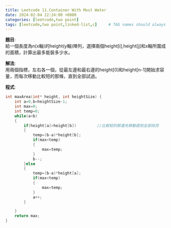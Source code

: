 ```yaml
---
title: Leetcode 11.Container With Most Water
date: 2024-02-04 22:24:00 +0800 
categories: [leetcode,two point]
tags: [leetcode,two point,linked-list,c]     # TAG names should always be lowercase
---
```

**題目**:  
給一個長度為n(x軸)的height(y軸)陣列，選擇兩個height[i],height[j]和x軸所圍成的面積，計算出最多能裝多少水。

**解法**:  
用兩個指標，左右各一個，從最左邊和最右邊的height[0]和height[n-1]開始求容量，而每次移動比較短的那條，直到全部試過。

**程式**:  
```c
int maxArea(int* height, int heightSize) {
    int a=0,b=heightSize-1;
    int max=0;
    int temp=0;
    while(a<b)
    {
        if(height[a]>height[b])			//比較短的那邊先移動直到全部找完
        {
            temp=(b-a)*height[b];
            if(max<temp)
            {
                max=temp;
            }
            b--;
        }else
        {
            temp=(b-a)*height[a];
            if(max<temp)
            {
                max=temp;
            }
            a++;
        }

    }
    return max;
}
```
